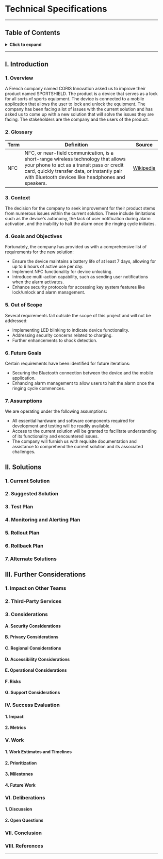 # Technical Specifications

---

## Table of Contents

<details>
<summary><b>Click to expand</b></summary>

- [Technical Specifications](#technical-specifications)
  - [Table of Contents](#table-of-contents)
  - [I. Introduction](#i-introduction)
    - [1. Overview](#1-overview)
    - [2. Glossary](#2-glossary)
    - [3. Context](#3-context)
    - [4. Goals and Objectives](#4-goals-and-objectives)
    - [5. Out of Scope](#5-out-of-scope)
    - [6. Future Goals](#6-future-goals)
    - [7. Assumptions](#7-assumptions)
  - [II. Solutions](#ii-solutions)
    - [1. Current Solution](#1-current-solution)
    - [2. Suggested Solution](#2-suggested-solution)
    - [3. Test Plan](#3-test-plan)
    - [4. Monitoring and Alerting Plan](#4-monitoring-and-alerting-plan)
    - [5. Rollout Plan](#5-rollout-plan)
    - [6. Rollback Plan](#6-rollback-plan)
    - [7. Alternate Solutions](#7-alternate-solutions)
  - [III. Further Considerations](#iii-further-considerations)
    - [1. Impact on Other Teams](#1-impact-on-other-teams)
    - [2. Third-Party Services](#2-third-party-services)
    - [3. Considerations](#3-considerations)
      - [A. Security Considerations](#a-security-considerations)
      - [B. Privacy Considerations](#b-privacy-considerations)
      - [C. Regional Considerations](#c-regional-considerations)
      - [D. Accessibility Considerations](#d-accessibility-considerations)
      - [E. Operational Considerations](#e-operational-considerations)
      - [F. Risks](#f-risks)
      - [G. Support Considerations](#g-support-considerations)
    - [IV. Success Evaluation](#iv-success-evaluation)
      - [1. Impact](#1-impact)
      - [2. Metrics](#2-metrics)
    - [V. Work](#v-work)
      - [1. Work Estimates and Timelines](#1-work-estimates-and-timelines)
      - [2. Prioritization](#2-prioritization)
      - [3. Milestones](#3-milestones)
      - [4. Future Work](#4-future-work)
    - [VI. Deliberations](#vi-deliberations)
      - [1. Discussion](#1-discussion)
      - [2. Open Questions](#2-open-questions)
    - [VII. Conclusion](#vii-conclusion)
    - [VIII. References](#viii-references)

</details>

---

## I. Introduction

### 1. Overview

A French company named CORIS Innovation asked us to improve their product named SPORTSHIELD. The product is a device that serves as a lock for all sorts of sports equipment. The device is connected to a mobile application that allows the user to lock and unlock the equipment. The company has been facing a lot of issues with the current solution and has asked us to come up with a new solution that will solve the issues they are facing. The stakeholders are the company and the users of the product.

### 2. Glossary

<!--
New terms you come across as you research your design or terms you may suspect your readers/stakeholders not to know.
-->

| Term | Definition                                                                                                                                                                                                                           | Source                                                              |
| ---- | ------------------------------------------------------------------------------------------------------------------------------------------------------------------------------------------------------------------------------------ | ------------------------------------------------------------------- |
| NFC  | NFC, or near-field communication, is a short-range wireless technology that allows your phone to act as a transit pass or credit card, quickly transfer data, or instantly pair with Bluetooth devices like headphones and speakers. | [Wikipedia](https://en.wikipedia.org/wiki/Near-field_communication) |

### 3. Context

The decision for the company to seek improvement for their product stems from numerous issues within the current solution. These include limitations such as the device's autonomy, the lack of user notification during alarm activation, and the inability to halt the alarm once the ringing cycle initiates.

### 4. Goals and Objectives

Fortunately, the company has provided us with a comprehensive list of requirements for the new solution:

- Ensure the device maintains a battery life of at least 7 days, allowing for up to 6 hours of active use per day.
- Implement NFC functionality for device unlocking.
- Introduce multi-action capability, such as sending user notifications when the alarm activates.
- Enhance security protocols for accessing key system features like lock/unlock and alarm management.

### 5. Out of Scope

<!--
Product and technical requirements that will be disregarded
-->

Several requirements fall outside the scope of this project and will not be addressed:

- Implementing LED blinking to indicate device functionality.
- Addressing security concerns related to charging.
- Further enhancements to shock detection.

### 6. Future Goals

<!--
Product and technical requirements slated for a future time
-->

Certain requirements have been identified for future iterations:

- Securing the Bluetooth connection between the device and the mobile application.
- Enhancing alarm management to allow users to halt the alarm once the ringing cycle commences.

### 7. Assumptions

<!--
Conditions and resources that need to be present and accessible for the solution to work as described.
-->

We are operating under the following assumptions:

- All essential hardware and software components required for development and testing will be readily available.
- Access to the current solution will be granted to facilitate understanding of its functionality and encountered issues.
- The company will furnish us with requisite documentation and assistance to comprehend the current solution and its associated challenges.

## II. Solutions

### 1. Current Solution

<!--
Current solution description
Pros and cons of the current solution
-->

### 2. Suggested Solution

<!--
External components that the solution will interact with and that it will alter
Dependencies of the current solution
Pros and cons of the proposed solution
**Data Model / Schema Changes**
  Schema definitions
  New data models
  Modified data models
  Data validation methods
**Business Logic**
  API changes
  Pseudocode
  Flowcharts
  Error states
  Failure scenarios
  Conditions that lead to errors and failures
  Limitations
**Presentation Layer**
  User requirements
  UX changes
  UI changes
  Wireframes with descriptions
  Links to UI/UX designer’s work
  Mobile concerns
  Web concerns
  UI states
  Error handling
**Other questions to answer**
  How will the solution scale?
  What are the limitations of the solution?
  How will it recover in the event of a failure?
  How will it cope with future requirements?
-->

### 3. Test Plan

<!--
Explanations of how the tests will make sure user requirements are met
Unit tests
Integrations tests
QA
-->

### 4. Monitoring and Alerting Plan

<!--
Logging plan and tools
Monitoring plan and tools
Metrics to be used to measure health
How to ensure observability
Alerting plan and tools
-->

### 5. Rollout Plan

<!--
Deployment architecture
Deployment environments
Phased roll-out plan e.g. using feature flags
Plan outlining how to communicate changes to the users, for example, with release notes
-->

### 6. Rollback Plan

<!--
Detailed and specific liabilities
Plan to reduce liabilities
Plan describing how to prevent other components, services, and systems from being affected
-->

### 7. Alternate Solutions

<!--
Short summary statement for each alternative solution
Pros and cons for each alternative
Reasons why each solution couldn’t work
Ways in which alternatives were inferior to the proposed solution
Migration plan to next best alternative in case the proposed solution falls through
-->

## III. Further Considerations

### 1. Impact on Other Teams

<!--
How will this increase the work of other people?
-->

### 2. Third-Party Services

<!--
Is it really worth it compared to building the service in-house?
What are some of the security and privacy concerns associated with the services/platforms?
How much will it cost?
How will it scale?
What possible future issues are anticipated?
-->

### 3. Considerations

#### A. Security Considerations

<!--
What are the potential threats?
How will they be mitigated?
How will the solution affect the security of other components, services, and systems?
-->

#### B. Privacy Considerations

<!--
Does the solution follow local laws and legal policies on data privacy?
How does the solution protect users’ data privacy?
What are some of the tradeoffs between personalization and privacy in the solution?
-->

#### C. Regional Considerations

<!--
What is the impact of internationalization and localization on the solution?
What are the latency issues?
What are the legal concerns?
What is the state of service availability?
How will data transfer across regions be achieved and what are the concerns here?
-->

#### D. Accessibility Considerations

<!--
How accessible is the solution?
What tools will you use to evaluate its accessibility?
-->

#### E. Operational Considerations

<!--
Does this solution cause adverse aftereffects?
How will data be recovered in case of failure?
How will the solution recover in case of a failure?
How will operational costs be kept low while delivering increased value to the users?
-->

#### F. Risks

<!--
What risks are being undertaken with this solution?
Are there risks that once taken can’t be walked back?
What is the cost-benefit analysis of taking these risks?
-->

#### G. Support Considerations

<!--
How will the support team get across information to users about common issues they may face while interacting with the changes?
How will we ensure that the users are satisfied with the solution and can interact with it with minimal support?
Who is responsible for the maintenance of the solution?
How will knowledge transfer be accomplished if the project owner is unavailable?
-->

### IV. Success Evaluation

#### 1. Impact

<!--
Security impact
Performance impact
Cost impact
Impact on other components and services
-->

#### 2. Metrics

<!--
List of metrics to capture
Tools to capture and measure metrics
-->

### V. Work

#### 1. Work Estimates and Timelines

<!--
List of specific, measurable, and time-bound tasks
Resources needed to finish each task
Time estimates for how long each task needs to be completed
-->

#### 2. Prioritization

<!--
Categorization of tasks by urgency and impact
-->

#### 3. Milestones

<!--
Dated checkpoints when significant chunks of work will have been completed
Metrics to indicate the passing of the milestone
-->

#### 4. Future Work

<!--
List of tasks that will be completed in the future
-->

### VI. Deliberations

#### 1. Discussion

<!--
Elements of the solution that members of the team do not agree on and need to be debated further to reach a consensus.
-->

#### 2. Open Questions

<!--
Questions about things you do not know the answers to or are unsure that you pose to the team and stakeholders for their input. These may include aspects of the problem you don’t know how to resolve yet.
-->

### VII. Conclusion

<!--
Summary of the solution
-->

### VIII. References

<!--
Links to documents and resources that you used when coming up with your design and wish to credit.
-->

---
